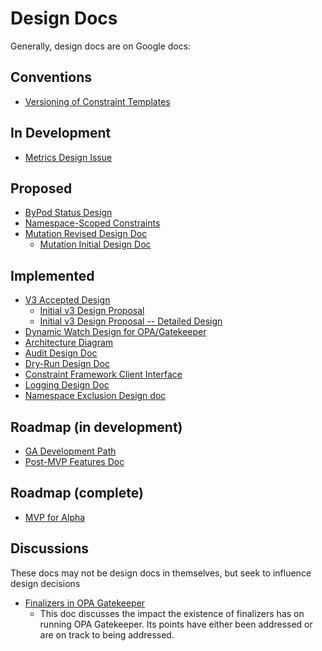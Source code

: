 # Design Docs
Generally, design docs are on Google docs:

## Conventions
* [Versioning of Constraint Templates](https://docs.google.com/document/d/1vB_2wm60WCVLXoegMrupqwqKAuW6gbwEIxg3vBQj6cs/edit)

## In Development
* [Metrics Design Issue](https://github.com/open-policy-agent/gatekeeper/issues/157#issuecomment-553015292)

## Proposed
* [ByPod Status Design](https://docs.google.com/document/d/13xmVQuE9Q8CFDpL9pzpoAyH1nIzHndP0OfccXVShiPo/edit?usp=sharing)
* [Namespace-Scoped Constraints](https://docs.google.com/document/d/1-pY7B5C6R0fjUbDu8izlcP7MSUDVDHv5XK16BFyTGRc/edit#heading=h.w8j68o8vjdts)
* [Mutation Revised Design Doc](https://docs.google.com/document/d/1G7WgZKx1Y3VOTUjrqn7DjDaZgSKCIZowILm_I6psrw0/edit#heading=h.mtvdjag5uj9)
   * [Mutation Initial Design Doc](https://docs.google.com/document/d/1qTHwqoUX8AL2jodyWKB_2szrGDwhi14Ra_LlQ-ogtck/edit#heading=h.iu1ppjy7g7j)

## Implemented
* [V3 Accepted Design](https://docs.google.com/document/d/1yC4wgpVoJj6ngYnSTtO-HeaIBl05gla562sD7qKPy3M/edit#heading=h.z0bjqzl81dpe)
   * [Initial v3 Design Proposal](https://docs.google.com/document/d/1S4C5BHZDoAqw5m5aVWrr8b8fe4H3I2jymmKitoTia2Y/edit#heading=h.p63jc1w6w88d)
   * [Initial v3 Design Proposal -- Detailed Design](https://docs.google.com/document/d/1oZR9b52z_EQkhit9A-ApFvz3tqsn9ckzvPyxKw1pBTo/edit)
* [Dynamic Watch Design for OPA/Gatekeeper](https://docs.google.com/document/d/1Wi3LM3sG6Qgfzm--bWb6R0SEKCkQCCt-ene6cO62FlM/edit)
* [Architecture Diagram](https://docs.google.com/document/d/1It-Mpz36ygqrElmh2hZ3DvDIqKYyKUZN6V4d7UTlEG8/edit#heading=h.rzuko1admjwd)
* [Audit Design Doc](https://docs.google.com/document/d/1EnVOOaLZ_fWxo02ZmgnvTE2PtTRbyyhKjioPe-_In28/edit)
* [Dry-Run Design Doc](https://docs.google.com/document/d/17nJDJxjY_XHV8zrMNdOi2hFgfm6XKGJi0QyznsbhQ70/edit#heading=h.z0bjqzl81dpe)
* [Constraint Framework Client Interface](https://docs.google.com/document/d/1NDOgu8F_yQqrxRRVTDiCXGXMsajA3Jtp-lwGrZsDFcI/edit#)
* [Logging Design Doc](https://docs.google.com/document/d/1ap7AKOupNcR_42s8mkSh5FV9eteXTd4VCqelKst73VY/edit)
* [Namespace Exclusion Design doc](https://docs.google.com/document/d/1yHuXFs_HQL5N9yT9QVi6AMyflWPtZS4Pg-uXczdqgZ8/edit?usp=sharing)

## Roadmap (in development)
* [GA Development Path](https://docs.google.com/document/d/1Lolr_jUkVlGSyk4iGhajx1LXWsWRXhLeu3L7s3lLDGY/edit#heading=h.9aae3wnhx5k3)
* [Post-MVP Features Doc](https://docs.google.com/document/d/1t61-fcFdbNA0o1kTQd-oS2rkaUsouN4Kg6ImW8agfbk/edit#heading=h.57n2tr53h5l)

## Roadmap (complete)
* [MVP for Alpha](https://docs.google.com/document/d/1EPb3zg-hknAK7WqYh96XIXCEXG9mQqr_Cqn8VuEGoLI/edit#heading=h.vu8n6esi249)

## Discussions

These docs may not be design docs in themselves, but seek to influence design
decisions

* [Finalizers in OPA Gatekeeper](https://docs.google.com/document/d/1lZZsHACi4LnPF4bBvjfg0qpbYGChkZd6mhaaRnvkx6M/view#)
   * This doc discusses the impact the existence of finalizers has on running
     OPA Gatekeeper. Its points have either been addressed or are on track
     to being addressed.
